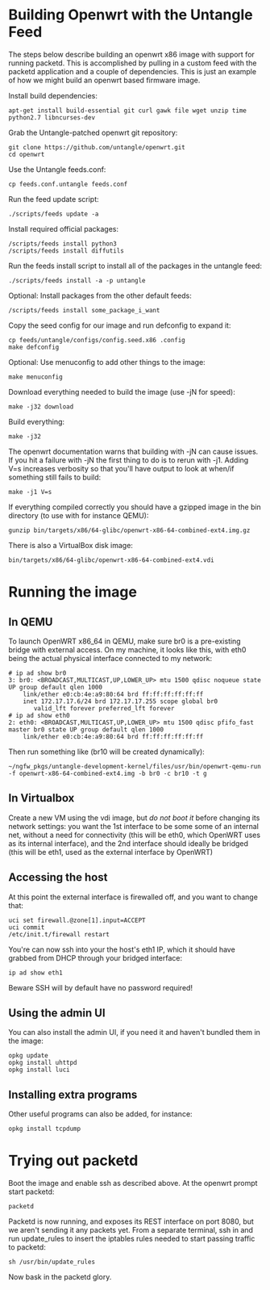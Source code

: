 Building Openwrt with the Untangle Feed
=======================================

The steps below describe building an openwrt x86 image with support for
running packetd. This is accomplished by pulling in a custom feed with
the packetd application and a couple of dependencies. This is just an
example of how we might build an openwrt based firmware image.

Install build dependencies:

```
apt-get install build-essential git curl gawk file wget unzip time python2.7 libncurses-dev
```

Grab the Untangle-patched openwrt git repository:
```
git clone https://github.com/untangle/openwrt.git
cd openwrt
```

Use the Untangle feeds.conf:
```
cp feeds.conf.untangle feeds.conf
```

Run the feed update script:
```
./scripts/feeds update -a
```

Install required official packages:
```
/scripts/feeds install python3
/scripts/feeds install diffutils
```

Run the feeds install script to install all of the packages in the
untangle feed:
```
./scripts/feeds install -a -p untangle
```

Optional: Install packages from the other default feeds:
```
/scripts/feeds install some_package_i_want
```

Copy the seed config for our image and run defconfig to expand it:
```
cp feeds/untangle/configs/config.seed.x86 .config
make defconfig
```

Optional: Use menuconfig to add other things to the image:
```
make menuconfig
```

Download everything needed to build the image (use -jN for speed):
```
make -j32 download
```

Build everything:
```
make -j32
```

The openwrt documentation warns that building with -jN can cause
issues. If you hit a failure with -jN the first thing to do is to rerun
with -j1. Adding V=s increases verbosity so that you'll have output to
look at when/if something still fails to build:
```
make -j1 V=s
```

If everything compiled correctly you should have a gzipped image in the
bin directory (to use with for instance QEMU):
```
gunzip bin/targets/x86/64-glibc/openwrt-x86-64-combined-ext4.img.gz
```

There is also a VirtualBox disk image:
```
bin/targets/x86/64-glibc/openwrt-x86-64-combined-ext4.vdi
```

Running the image
=================

In QEMU
-------
To launch OpenWRT x86\_64 in QEMU, make sure br0 is a pre-existing
bridge with external access. On my machine, it looks like this, with
eth0 being the actual physical interface connected to my network:
```
# ip ad show br0
3: br0: <BROADCAST,MULTICAST,UP,LOWER_UP> mtu 1500 qdisc noqueue state UP group default qlen 1000
    link/ether e0:cb:4e:a9:80:64 brd ff:ff:ff:ff:ff:ff
    inet 172.17.17.6/24 brd 172.17.17.255 scope global br0
       valid_lft forever preferred_lft forever
# ip ad show eth0
2: eth0: <BROADCAST,MULTICAST,UP,LOWER_UP> mtu 1500 qdisc pfifo_fast master br0 state UP group default qlen 1000
    link/ether e0:cb:4e:a9:80:64 brd ff:ff:ff:ff:ff:ff
```

Then run something like (br10 will be created dynamically):
```
~/ngfw_pkgs/untangle-development-kernel/files/usr/bin/openwrt-qemu-run -f openwrt-x86-64-combined-ext4.img -b br0 -c br10 -t g
```

In Virtualbox
-------------

Create a new VM using the vdi image, but *do not boot it* before
changing its network settings: you want the 1st interface to be some
some of an internal net, without a need for connectivity (this will be
eth0, which OpenWRT uses as its internal interface), and the 2nd
interface should ideally be bridged (this will be eth1, used as the
external interface by OpenWRT)

Accessing the host
------------------

At this point the external interface is firewalled off, and you want to
change that:
```
uci set firewall.@zone[1].input=ACCEPT
uci commit
/etc/init.t/firewall restart
```

You're can now ssh into your the host's eth1 IP, which it should have
grabbed from DHCP through your bridged interface:
```
ip ad show eth1
```

Beware SSH will by default have no password required!

Using the admin UI
------------------

You can also install the admin UI, if you need it and haven't bundled
them in the image:
```
opkg update
opkg install uhttpd
opkg install luci
```

Installing extra programs
-------------------------

Other useful programs can also be added, for instance:
```
opkg install tcpdump
```

Trying out packetd
==================

Boot the image and enable ssh as described above. At the openwrt prompt
start packetd:
```
packetd
```

Packetd is now running, and exposes its REST interface on port 8080, but
we aren't sending it any packets yet. From a separate terminal, ssh in
and run update\_rules to insert the iptables rules needed to start
passing traffic to packetd:
```
sh /usr/bin/update_rules
```

Now bask in the packetd glory.
